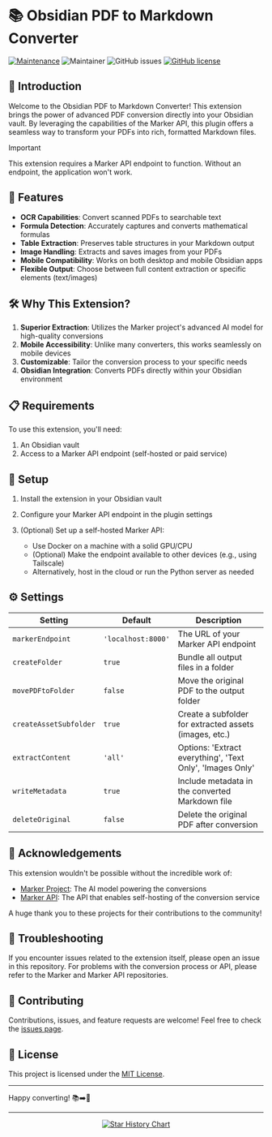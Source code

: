 # 📚 Obsidian PDF to Markdown Converter

[![Maintenance](https://img.shields.io/badge/Maintained%3F-yes-green.svg)](https://GitHub.com/L3-N0X/obsidian-marker.js/graphs/commit-activity)
![Maintainer](https://img.shields.io/badge/maintainer-L3-N0X-blue)
![GitHub issues](https://img.shields.io/github/issues/L3-N0X/obsidian-marker.svg)
[![GitHub license](https://img.shields.io/github/license/L3-N0X/obsidian-marker.js.svg)](https://github.com/L3-N0X/obsidian-marker.js/blob/master/LICENSE)


## 🌟 Introduction

Welcome to the Obsidian PDF to Markdown Converter! This extension brings the power of advanced PDF conversion directly into your Obsidian vault. By leveraging the capabilities of the Marker API, this plugin offers a seamless way to transform your PDFs into rich, formatted Markdown files.

> [!IMPORTANT]
> This extension requires a Marker API endpoint to function. Without an endpoint, the application won't work.

## 🚀 Features

- **OCR Capabilities**: Convert scanned PDFs to searchable text
- **Formula Detection**: Accurately captures and converts mathematical formulas
- **Table Extraction**: Preserves table structures in your Markdown output
- **Image Handling**: Extracts and saves images from your PDFs
- **Mobile Compatibility**: Works on both desktop and mobile Obsidian apps
- **Flexible Output**: Choose between full content extraction or specific elements (text/images)

## 🛠 Why This Extension?

1. **Superior Extraction**: Utilizes the Marker project's advanced AI model for high-quality conversions
2. **Mobile Accessibility**: Unlike many converters, this works seamlessly on mobile devices
3. **Customizable**: Tailor the conversion process to your specific needs
4. **Obsidian Integration**: Converts PDFs directly within your Obsidian environment

## 📋 Requirements

To use this extension, you'll need:

1. An Obsidian vault
2. Access to a Marker API endpoint (self-hosted or paid service)

## 🔧 Setup

1. Install the extension in your Obsidian vault
2. Configure your Marker API endpoint in the plugin settings
3. (Optional) Set up a self-hosted Marker API:

   - Use Docker on a machine with a solid GPU/CPU
   - (Optional) Make the endpoint available to other devices (e.g., using Tailscale)
   - Alternatively, host in the cloud or run the Python server as needed

## ⚙️ Settings

| Setting                | Default            | Description                                               |
| ------------------------ | -------------------- | ----------------------------------------------------------- |
| `markerEndpoint`       | `'localhost:8000'` | The URL of your Marker API endpoint                       |
| `createFolder`         | `true`             | Bundle all output files in a folder                       |
| `movePDFtoFolder`      | `false`            | Move the original PDF to the output folder                |
| `createAssetSubfolder` | `true`             | Create a subfolder for extracted assets (images, etc.)    |
| `extractContent`       | `'all'`            | Options: 'Extract everything', 'Text Only', 'Images Only' |
| `writeMetadata`        | `true`             | Include metadata in the converted Markdown file           |
| `deleteOriginal`       | `false`            | Delete the original PDF after conversion                  |

## 🙏 Acknowledgements

This extension wouldn't be possible without the incredible work of:

- [Marker Project](https://github.com/VikParuchuri/marker): The AI model powering the conversions
- [Marker API](https://github.com/adithya-s-k/marker-api): The API that enables self-hosting of the conversion service

A huge thank you to these projects for their contributions to the community!

## 🐛 Troubleshooting

If you encounter issues related to the extension itself, please open an issue in this repository. For problems with the conversion process or API, please refer to the Marker and Marker API repositories.

## 🤝 Contributing

Contributions, issues, and feature requests are welcome! Feel free to check the [issues page](https://github.com/L3-N0X/obsidian-marker/issues).

## 📄 License

This project is licensed under the [MIT License](link-to-your-license-file).

---

Happy converting! 📚➡️📝

---

<p align="center">
  <a href="https://l3n0x.eu5.org">
    <img src="https://api.star-history.com/svg?repos=l3-n0x/obsidian-marker&type=Date" alt="Star History Chart">
  </a>
</p>
